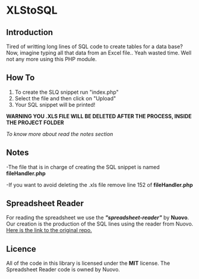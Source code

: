 # XLStoSQL

## Introduction
Tired of writting long lines of SQL code to create tables for a data base? Now, imagine typing all that data from an Excel file.. Yeah wasted time. Well not any more using this PHP module.

## How To
1. To create the SLQ snippet run "index.php"
2. Select the file and then click on "Upload"
3. Your SQL snippet will be printed!

**WARNING YOU .XLS FILE WILL BE DELETED AFTER THE PROCESS, INSIDE THE PROJECT FOLDER**

_To know more about read the notes section_

## Notes
  -The file that is in charge of creating the SQL snippet is named **fileHandler.php**
 
  -If you want to avoid deleting the .xls file remove line 152 of **fileHandler.php**

## Spreadsheet Reader
For reading the spreadsheet we use the __*"spreadsheet-reader"*__ by __Nuovo__. Our creation is the production of the SQL lines using the reader from Nuovo. [Here is the link to the original repo.](https://github.com/nuovo/spreadsheet-reader)

## Licence

All of the code in this library is licensed under the **MIT** license. The Spreadsheet Reader code is owned by Nuovo.
